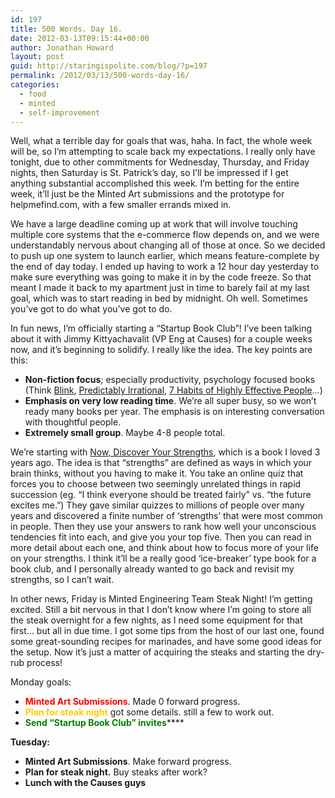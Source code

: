 ```yaml
---
id: 197
title: 500 Words. Day 16.
date: 2012-03-13T09:15:44+00:00
author: Jonathan Howard
layout: post
guid: http://staringispolite.com/blog/?p=197
permalink: /2012/03/13/500-words-day-16/
categories:
  - food
  - minted
  - self-improvement
---
```

Well, what a terrible day for goals that was, haha. In fact, the whole week will be, so I’m attempting to scale back my expectations. I really only have tonight, due to other commitments for Wednesday, Thursday, and Friday nights, then Saturday is St. Patrick’s day, so I’ll be impressed if I get anything substantial accomplished this week. I’m betting for the entire week, it’ll just be the Minted Art submissions and the prototype for helpmefind.com, with a few smaller errands mixed in.

We have a large deadline coming up at work that will involve touching multiple core systems that the e-commerce flow depends on, and we were understandably nervous about changing all of those at once. So we decided to push up one system to launch earlier, which means feature-complete by the end of day today. I ended up having to work a 12 hour day yesterday to make sure everything was going to make it in by the code freeze. So that meant I made it back to my apartment just in time to barely fail at my last goal, which was to start reading in bed by midnight. Oh well. Sometimes you’ve got to do what you’ve got to do.

In fun news, I’m officially starting a “Startup Book Club”! I’ve been talking about it with Jimmy Kittyachavalit (VP Eng at Causes) for a couple weeks now, and it’s beginning to solidify. I really like the idea. The key points are this:

  * **Non-fiction focus**; especially productivity, psychology focused books (Think <a href="http://amzn.to/x1B2aU" target="_blank">Blink</a>, <a href="http://amzn.to/A2hAKW" target="_blank">Predictably Irrational</a>, <a href="http://amzn.to/y9Cpaf" target="_blank">7 Habits of Highly Effective People</a>&#8230;)
  * **Emphasis on very low reading time**. We’re all super busy, so we won’t ready many books per year. The emphasis is on interesting conversation with thoughtful people.
  * **Extremely small group**. Maybe 4-8 people total.

We’re starting with <a href="http://amzn.to/ysJJ9S" target="_blank">Now, Discover Your Strengths</a>, which is a book I loved 3 years ago. The idea is that “strengths” are defined as ways in which your brain thinks, without you having to make it. You take an online quiz that forces you to choose between two seemingly unrelated things in rapid succession (eg. “I think everyone should be treated fairly” vs. “the future excites me.”) They gave similar quizzes to millions of people over many years and discovered a finite number of ‘strengths’ that were most common in people. Then they use your answers to rank how well your unconscious tendencies fit into each, and give you your top five. Then you can read in more detail about each one, and think about how to focus more of your life on your strengths. I think it’ll be a really good ‘ice-breaker’ type book for a book club, and I personally already wanted to go back and revisit my strengths, so I can’t wait.

In other news, Friday is Minted Engineering Team Steak Night! I’m getting excited. Still a bit nervous in that I don’t know where I’m going to store all the steak overnight for a few nights, as I need some equipment for that first… but all in due time. I got some tips from the host of our last one, found some great-sounding recipes for marinades, and have some good ideas for the setup. Now it’s just a matter of acquiring the steaks and starting the dry-rub process!

Monday goals:

  * <span style="color: #ff0000;"><strong>Minted Art Submissions</strong></span>. Made 0 forward progress.
  * <span style="color: #ffcc00;"><strong>Plan for steak night</strong></span> got some details. still a few to work out.
  * <span style="color: #008000;"><strong>Send “Startup Book Club” invites</strong></span>****

<div>
  <strong>Tuesday:</strong>
</div>

<div>
</div>

<div>
  <ul>
    <li>
      <strong>Minted Art Submissions</strong>. Make forward progress.
    </li>
    <li>
      <strong>Plan for steak night.</strong> Buy steaks after work?
    </li>
    <li>
      <strong>Lunch with the Causes guys</strong>
    </li>
  </ul>
</div>